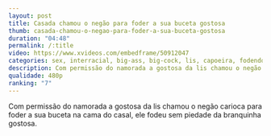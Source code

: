 ```yaml
---
layout: post
title: Casada chamou o negão para foder a sua buceta gostosa
thumb: casada-chamou-o-negao-para-foder-a-sua-buceta-gostosa
duration: "04:48"
permalink: /:title
video: https://www.xvideos.com/embedframe/50912047
categories: sex, interracial, big-ass, big-cock, lis, capoeira, fodendo-gostoso
description: Com permissão do namorada a gostosa da lis chamou o negão carioca para foder a sua buceta na cama do casal, ele fodeu sem piedade da branquinha gostosa.
qualidade: 480p
ranking: "7"
---
```

Com permissão do namorada a gostosa da lis chamou o negão carioca para foder a sua buceta na cama do casal, ele fodeu sem piedade da branquinha gostosa.